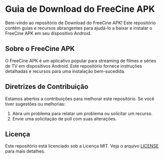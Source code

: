 # Guia de Download do FreeCine APK

Bem-vindo ao repositório de Download do FreeCine APK! Este repositório contém guias e recursos abrangentes para ajudá-lo a baixar e instalar o FreeCine APK em seu dispositivo Android.

## Sobre o FreeCine APK

O FreeCine APK é um aplicativo popular para streaming de filmes e séries de TV em dispositivos Android. Este repositório fornece instruções detalhadas e recursos para uma instalação bem-sucedida.

## Diretrizes de Contribuição

Estamos abertos a contribuições para melhorar este repositório. Se você tiver sugestões ou melhorias:
1. Abra um problema para relatar um problema ou solicitar um recurso.
2. Envie uma solicitação de pull com suas alterações.

## Licença

Este repositório está licenciado sob a Licença MIT. Veja o arquivo [LICENSE](LICENSE) para mais detalhes.
